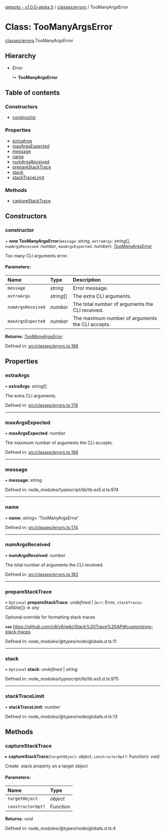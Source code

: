 [getopts - v1.0.0-alpha.5](../README.md) / [classes/errors](../modules/classes_errors.md) / TooManyArgsError

# Class: TooManyArgsError

[classes/errors](../modules/classes_errors.md).TooManyArgsError

## Hierarchy

- _Error_

  ↳ **TooManyArgsError**

## Table of contents

### Constructors

- [constructor](classes_errors.toomanyargserror.md#constructor)

### Properties

- [extraArgs](classes_errors.toomanyargserror.md#extraargs)
- [maxArgsExpected](classes_errors.toomanyargserror.md#maxargsexpected)
- [message](classes_errors.toomanyargserror.md#message)
- [name](classes_errors.toomanyargserror.md#name)
- [numArgsReceived](classes_errors.toomanyargserror.md#numargsreceived)
- [prepareStackTrace](classes_errors.toomanyargserror.md#preparestacktrace)
- [stack](classes_errors.toomanyargserror.md#stack)
- [stackTraceLimit](classes_errors.toomanyargserror.md#stacktracelimit)

### Methods

- [captureStackTrace](classes_errors.toomanyargserror.md#capturestacktrace)

## Constructors

### constructor

\+ **new TooManyArgsError**(`message`: _string_, `extraArgs`: _string_[], `numArgsReceived`: _number_, `maxArgsExpected`: _number_): [_TooManyArgsError_](classes_errors.toomanyargserror.md)

Too many CLI arguments error.

#### Parameters:

| Name              | Type       | Description                                      |
| :---------------- | :--------- | :----------------------------------------------- |
| `message`         | _string_   | Error message.                                   |
| `extraArgs`       | _string_[] | The extra CLI arguments.                         |
| `numArgsReceived` | _number_   | The total number of arguments the CLI received.  |
| `maxArgsExpected` | _number_   | The maximum number of arguments the CLI accepts. |

**Returns:** [_TooManyArgsError_](classes_errors.toomanyargserror.md)

Defined in: [src/classes/errors.ts:186](https://github.com/prasadrajandran/node-getopts/blob/086dff0/src/classes/errors.ts#L186)

## Properties

### extraArgs

• **extraArgs**: _string_[]

The extra CLI arguments.

Defined in: [src/classes/errors.ts:178](https://github.com/prasadrajandran/node-getopts/blob/086dff0/src/classes/errors.ts#L178)

---

### maxArgsExpected

• **maxArgsExpected**: _number_

The maximum number of arguments the CLI accepts.

Defined in: [src/classes/errors.ts:186](https://github.com/prasadrajandran/node-getopts/blob/086dff0/src/classes/errors.ts#L186)

---

### message

• **message**: _string_

Defined in: node_modules/typescript/lib/lib.es5.d.ts:974

---

### name

• **name**: _string_= 'TooManyArgsError'

Defined in: [src/classes/errors.ts:174](https://github.com/prasadrajandran/node-getopts/blob/086dff0/src/classes/errors.ts#L174)

---

### numArgsReceived

• **numArgsReceived**: _number_

The total number of arguments the CLI received.

Defined in: [src/classes/errors.ts:182](https://github.com/prasadrajandran/node-getopts/blob/086dff0/src/classes/errors.ts#L182)

---

### prepareStackTrace

• `Optional` **prepareStackTrace**: _undefined_ \| (`err`: Error, `stackTraces`: CallSite[]) => _any_

Optional override for formatting stack traces

**`see`** https://github.com/v8/v8/wiki/Stack%20Trace%20API#customizing-stack-traces

Defined in: node_modules/@types/node/globals.d.ts:11

---

### stack

• `Optional` **stack**: _undefined_ \| _string_

Defined in: node_modules/typescript/lib/lib.es5.d.ts:975

---

### stackTraceLimit

• **stackTraceLimit**: _number_

Defined in: node_modules/@types/node/globals.d.ts:13

## Methods

### captureStackTrace

▸ **captureStackTrace**(`targetObject`: _object_, `constructorOpt?`: Function): _void_

Create .stack property on a target object

#### Parameters:

| Name              | Type     |
| :---------------- | :------- |
| `targetObject`    | _object_ |
| `constructorOpt?` | Function |

**Returns:** _void_

Defined in: node_modules/@types/node/globals.d.ts:4
